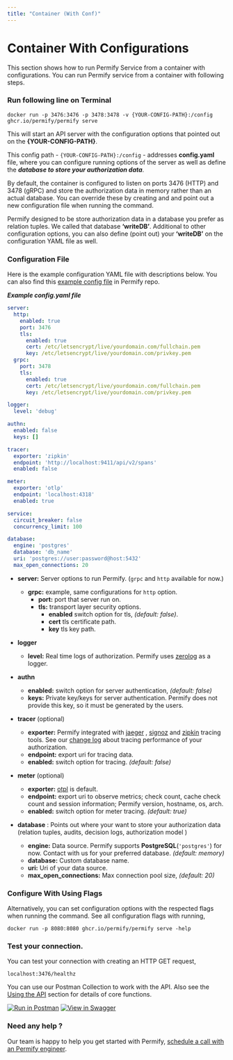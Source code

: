 ```yaml
---
title: "Container (With Conf)"
---
```


# Container With Configurations

This section shows how to run Permify Service from a container with configurations. You can run Permify service from a container with following steps.

### Run following line on Terminal

```shell
docker run -p 3476:3476 -p 3478:3478 -v {YOUR-CONFIG-PATH}:/config ghcr.io/permify/permify serve
```

This will start an API server with the configuration options that pointed out on the **{YOUR-CONFIG-PATH}**.

This config path - `{YOUR-CONFIG-PATH}:/config` - addresses **config.yaml** file, where you can configure running options of the server as well as define the ***database to store your authorization data***. 

By default, the container is configured to listen on ports 3476 (HTTP) and 3478 (gRPC) and store the authorization data in memory rather than an actual database. You can override these by creating and and point out a new configuration file when running the command. 

Permify designed to be store authorization data in a database you prefer as relation tuples. We called that database **‘writeDB’**. Additional to other configuration options, you can also define (point out) your **‘writeDB’** on the configuration YAML file as well.

### Configuration File

Here is the example configuration YAML file with descriptions below. You can also find this [example config file](https://github.com/Permify/permify/blob/master/example.config.yaml) in Permify repo.

***Example config.yaml file***

```yaml
server:
  http:
    enabled: true
    port: 3476
    tls:
      enabled: true
      cert: /etc/letsencrypt/live/yourdomain.com/fullchain.pem
      key: /etc/letsencrypt/live/yourdomain.com/privkey.pem
  grpc:
    port: 3478
    tls:
      enabled: true
      cert: /etc/letsencrypt/live/yourdomain.com/fullchain.pem
      key: /etc/letsencrypt/live/yourdomain.com/privkey.pem

logger:
  level: 'debug'

authn:
  enabled: false
  keys: []

tracer:
  exporter: 'zipkin'
  endpoint: 'http://localhost:9411/api/v2/spans'
  enabled: false

meter:
  exporter: 'otlp'
  endpoint: 'localhost:4318'
  enabled: true

service:
  circuit_breaker: false
  concurrency_limit: 100

database:
  engine: 'postgres'
  database: 'db_name'
  uri: 'postgres://user:password@host:5432'
  max_open_connections: 20
```
* **server:** Server options to run Permify. (`grpc` and `http` available for now.)
  * **grpc:** example, same configurations for `http` option.
    * **port:** port that server run on.
    * **tls:** transport layer security options.
       * **enabled** switch option for tls, *(default: false)*.
       * **cert** tls certificate path.
       * **key** tls key path.

* **logger**
  * **level:** Real time logs of authorization. Permify uses [zerolog] as a logger.

[zerolog]: https://github.com/rs/zerolog

* **authn**
  * **enabled:** switch option for server authentication, *(default: false)*
  * **keys:** Private key/keys for server authentication. Permify does not provide this key, so it must be generated by the users.

* **tracer** (optional)
  * **exporter:** Permify integrated with [jaeger] , [signoz] and [zipkin] tracing tools. See our [change log] about tracing performance of your authorization.
  * **endpoint:** export uri for tracing data.
  * **enabled:** switch option for tracing. *(default: false)*

* **meter** (optional)
  * **exporter:** [otpl](https://opentelemetry.io/docs/collector/) is default.
  * **endpoint:** export uri to observe metrics; check count, cache check count and session information; Permify version, hostname, os, arch. 
  * **enabled:** switch option for meter tracing. *(default: true)*

* **database** : Points out where your want to store your authorization data (relation tuples, audits, decision logs, authorization model )
  * **engine:** Data source. Permify supports **PostgreSQL**(`'postgres'`) for now. Contact with us for your preferred database. *(default: memory)*
  * **database:** Custom database name.
  * **uri:** Uri of your data source.
  * **max_open_connections:** Max connection pool size,  *(default: 20)*

[jaeger]: https://www.jaegertracing.io/
[zipkin]: https://zipkin.io/
[signoz]: https://signoz.io/
[change log]: https://www.permify.co/changelog/

### Configure With Using Flags

Alternatively, you can set configuration options with the respected flags when running the command. See all configuration flags with running,

```shell
docker run -p 8080:8080 ghcr.io/permify/permify serve -help
```

### Test your connection.

You can test your connection with creating an HTTP GET request,

```shell
localhost:3476/healthz
```

You can use our Postman Collection to work with the API. Also see the [Using the API] section for details of core functions.

[Using the API]: ../../api-overview

[![Run in Postman](https://run.pstmn.io/button.svg)](https://god.gw.postman.com/run-collection/16122080-54b1e316-8105-4440-b5bf-f27a05a8b4de?action=collection%2Ffork&collection-url=entityId%3D16122080-54b1e316-8105-4440-b5bf-f27a05a8b4de%26entityType%3Dcollection%26workspaceId%3Dd3a8746c-fa57-49c0-83a5-6fcf25a7fc05)
[![View in Swagger](http://jessemillar.github.io/view-in-swagger-button/button.svg)](https://app.swaggerhub.com/apis-docs/permify/permify/latest)


### Need any help ?

Our team is happy to help you get started with Permify, [schedule a call with an Permify engineer](https://meetings-eu1.hubspot.com/ege-aytin/call-with-an-expert).
